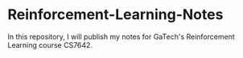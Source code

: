 # Reinforcement-Learning-Notes
In this repository, I will publish my notes for GaTech's Reinforcement Learning course CS7642.
